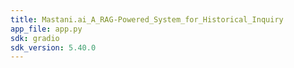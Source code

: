 ```yaml
---
title: Mastani.ai_A_RAG-Powered_System_for_Historical_Inquiry
app_file: app.py
sdk: gradio
sdk_version: 5.40.0
---
```


